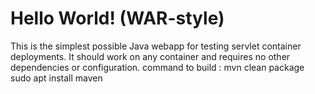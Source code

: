 Hello World! (WAR-style)
===============

This is the simplest possible Java webapp for testing servlet container deployments.  It should work on any container and requires no other dependencies or configuration.
command to build : mvn clean package
sudo apt install maven


